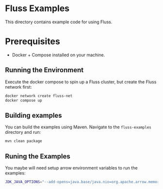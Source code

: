 <!--
# Licensed to the Apache Software Foundation (ASF) under one or more
# contributor license agreements.  See the NOTICE file distributed with
# this work for additional information regarding copyright ownership.
# The ASF licenses this file to You under the Apache License, Version 2.0
# (the "License"); you may not use this file except in compliance with
# the License.  You may obtain a copy of the License at
#
#    http://www.apache.org/licenses/LICENSE-2.0
#
# Unless required by applicable law or agreed to in writing, software
# distributed under the License is distributed on an "AS IS" BASIS,
# WITHOUT WARRANTIES OR CONDITIONS OF ANY KIND, either express or implied.
# See the License for the specific language governing permissions and
# limitations under the License.
-->

# Fluss Examples

This directory contains example code for using Fluss.

# Prerequisites

- Docker + Compose installed on your machine.

## Running the Environment

Execute the docker compose to spin up a Fluss cluster, but create the Fluss network first:

```bash
docker network create fluss-net
docker compose up
```

## Building examples

You can build the examples using Maven. Navigate to the `fluss-examples` directory and run:

```bash
mvn clean package
```

## Runing the Examples

You maybe will need setup arrow environment variables to run the examples:

```bash
JDK_JAVA_OPTIONS="--add-opens=java.base/java.nio=org.apache.arrow.memory.core,ALL-UNNAMED" java 






